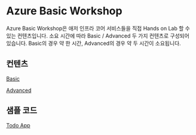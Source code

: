 # Azure Basic Workshop

Azure Basic Workshop은 애저 인프라 코어 서비스들을 직접 Hands on Lab 할 수 있는 컨텐츠입니다.
소요 시간에 따라 Basic / Advanced 두 가지 컨텐츠로 구성되어 있습니다.
Basic의 경우 약 한 시간, Advanced의 경우 약 두 시간이 소요됩니다.

## 컨텐츠
[Basic](https://github.com/Anna-Jeong-MS/AzureBasicWorkshop/tree/main/basic)

[Advanced](https://github.com/Anna-Jeong-MS/AzureBasicWorkshop/tree/main/advanced)

## 샘플 코드
[Todo App](https://github.com/Anna-Jeong-MS/TodoApp)
